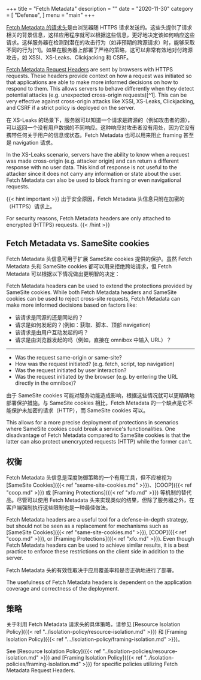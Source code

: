 +++
title = "Fetch Metadata"
description = ""
date = "2020-11-30"
category = [
    "Defense",
]
menu = "main"
+++

[Fetch Metadata 的请求头](https://www.w3.org/TR/fetch-metadata/)是由浏览器随 HTTPS 请求发送的。这些头提供了请求相关的背景信息，这样应用程序就可以根据这些信息，更好地决定该如何响应这些请求。这样服务器在检测到潜在的攻击行为（如非预期的跨源请求）时，能够采取不同的行为[^1]。如果在服务器上部署了严格的策略，这可以非常有效地对付跨源攻击，如 XSSI、XS-Leaks、Clickjacking 和 CSRF。

[Fetch Metadata Request Headers](https://www.w3.org/TR/fetch-metadata/) are sent by browsers with HTTPS requests. These headers provide context on how a request was initiated so that applications are able to make more informed decisions on how to respond to them. This allows servers to behave differently when they detect potential attacks (e.g. unexpected cross-origin requests)[^1]. This can be very effective against cross-origin attacks like XSSI, XS-Leaks, Clickjacking, and CSRF if a strict policy is deployed on the server.

在 XS-Leaks 的场景下，服务器可以知道一个请求是跨源的（例如攻击者的源），可以返回一个没有用户数据的不同响应。这种响应对攻击者没有用处，因为它没有携带任何关于用户的信息或状态。Fetch Metadata 也可以用来阻止 framing 甚至是 navigation 请求。

In the XS-Leaks scenario, servers have the ability to know when a request was made cross-origin (e.g. attacker origin) and can return a different response with no user data. This kind of response is not useful to the attacker since it does not carry any information or state about the user. Fetch Metadata can also be used to block framing or even navigational requests.

{{< hint important >}}
出于安全原因，Fetch Metadata 头信息只附在加密的（HTTPS）请求上。

For security reasons, Fetch Metadata headers are only attached to encrypted (HTTPS) requests.
{{< /hint >}}

## Fetch Metadata vs. SameSite cookies

Fetch Metadata 头信息可用于扩展 SameSite cookies 提供的保护。虽然 Fetch Metadata 头和 SameSite cookies 都可以用来拒绝跨站请求，但 Fetch Metadata 可以根据以下情况做出更明智的决定：

Fetch Metadata headers can be used to extend the protections provided by SameSite cookies. While both Fetch Metadata headers and SameSite cookies can be used to reject cross-site requests, Fetch Metadata can make more informed decisions based on factors like:

* 该请求是同源的还是同站的？
* 请求是如何发起的？(例如：获取、脚本、顶部 navigation)
* 该请求是由用户互动发起的吗？
* 请求是由浏览器发起的吗（例如，直接在 omnibox 中输入 URL）？
---
* Was the request same-origin or same-site?
* How was the request initiated? (e.g. fetch, script, top navigation)
* Was the request initiated by user interaction?
* Was the request initiated by the browser (e.g. by entering the URL directly in the omnibox)?

由于 SameSite cookies 可能对服务功能造成影响，根据这些情况就可以更精确地部署保护措施。与 SameSite cookies 相比，Fetch Metadata 的一个缺点是它不能保护未加密的请求（HTTP），而 SameSite cookies 可以。

This allows for a more precise deployment of protections in scenarios where SameSite cookies could break a service's functionalities. One disadvantage of Fetch Metadata compared to SameSite cookies is that the latter can also protect unencrypted requests (HTTP) while the former can't.

## 权衡

Fetch Metadata 头信息是深度防御策略的一个有用工具，但不应被视为 [SameSite Cookies]({{< ref "seame-site-cookies.md" >}})、[COOP]({{< ref "coop.md" >}}) 或 [Framing Protections]({{< ref "xfo.md" >}}) 等机制的替代品。尽管可以使用 Fetch Metadata 头来实现类似的结果，但除了服务器之外，在客户端强制执行这些限制也是一种最佳做法。

Fetch Metadata headers are a useful tool for a defense-in-depth strategy, but should not be seen as a replacement for mechanisms such as [SameSite Cookies]({{< ref "same-site-cookies.md" >}}), [COOP]({{< ref "coop.md" >}}), or [Framing Protections]({{< ref "xfo.md" >}}). Even though Fetch Metadata headers can be used to achieve similar results, it is a best practice to enforce these restrictions on the client side in addition to the server.

Fetch Metadata 头的有效性取决于应用覆盖率和是否正确地进行了部署。

The usefulness of Fetch Metadata headers is dependent on the application coverage and correctness of the deployment.

## 策略
关于利用 Fetch Metadata 请求头的具体策略，请参见 [Resource Isolation Policy]({{< ref "../isolation-policy/resource-isolation.md" >}}) 和 [Framing Isolation Policy]({{< ref ".../isolation-policy/framing-isolation.md" >}})。

See [Resource Isolation Policy]({{< ref "../isolation-policies/resource-isolation.md" >}}) and [Framing Isolation Policy]({{< ref "../isolation-policies/framing-isolation.md" >}}) for specific policies utilizing Fetch Metadata Request Headers.
